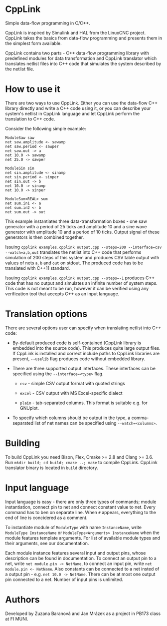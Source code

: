 # CppLink

Simple data-flow programming in C/C++.

CppLink is inspired by Simulink and HAL from the LinuxCNC project. CppLink takes
the basics from data-flow programming and presents them in the simplest form
available.

CppLink contains two parts - C++ data-flow programming library with predefined
modules for data transformation and CppLink translator which translates netlist
files into C++ code that simulates the system described by the netlist file.

# How to use it

There are two ways to use CppLink. Either you can use the data-flow C++ library
directly and write a C++ code using it, or you can describe your system's
netlist in CppLink language and let CppLink perform the translation to C++ code.

Consider the following simple example:

```
ModuleSaw saw
net saw.amplitude <- sawamp
net saw.period <- sawper
net saw.out -> a
net 10.0 -> sawamp
net 25.0 -> sawper

ModuleSin sin
net sin.amplitude <- sinamp
net sin.period <- sinper
net sin.out -> b
net 10.0 -> sinamp
net 10.0 -> sinper

ModuleSum<REAL> sum
net sum.in1 <- a
net sum.in2 <- b
net sum.out -> out
```

This example instantiates three data-transformation boxes - one saw generator
with a period of 25 ticks and amplitude 10 and a sine wave generator with
amplitude 10 and a period of 10 ticks. Output signal of these generators is then
combined together.

Issuing `cpplink examples.cpplink output.cpp --steps=200 --interface=csv
--watch=a,b,out` translates the netlist into C++ code that performs simulation
of 200 steps of this system and produces CSV table output with values of nets
`a`, `b` and `out` on stdout. The produced code has to be translated with C++11
standard.

Issuing `cpplink examples.cpplink output.cpp --steps=-1` produces C++ code that
has no output and simulates an infinite number of system steps. This code is not
meant to be run, however it can be verified using any verification tool that
accepts C++ as an input language.

# Translation options

There are several options user can specify when translating netlist into C++
code:

* By-default produced code is self-contained (CppLink library is embedded into
  the source code). This produces quite large output files. If CppLink is
  installed and correct include paths to CppLink libraries are present,
  `--uselib` flag produces code without embedded library.

* There are three supported output interfaces. These interfaces can be specified
  using the `--interface=<type>` flag.

  - `csv` - simple CSV output format with quoted strings

  - `excel` - CSV output with MS Excel-specific dialect

  - `plain` - tab-separated columns. This format is suitable e.g. for GNUplot.

* To specify which columns should be output in the type, a comma-separated list
  of net names can be specified using `--watch=<columns>`.

# Building

To build CppLink you need Bison, Flex, Cmake >= 2.8 and Clang >= 3.6. Run `mkdir
build; cd build; cmake ..; make` to compile CppLink. CppLink translator binary
is located in `build` directory.

# Input language

Input language is easy - there are only three types of commands; module
instantiation, connect pin to net and connect constant value to net. Every
command has to ben on separate line. When `#` appears, everything to the end of
line is concidered as a comment.

To instantiate module of `ModuleType` with name `InstanceName`, write
`ModuleType InstanceName` or `ModuleType<Arguments> InstanceName` when the
module features template arguments. For list of available module types and their
arguments, see our documentation.

Each module instance features several input and output pins, whose description
can be found in documentation. To connect an output pin to a net, write `net
module.pin -> NetName`, to connect an input pin, write `net module.pin <-
NetName`. Also constants can be connected to a net insted of a output pin - e.g.
`net 10.0 -> NetName`. There can be at most one output pin connected to a net.
Number of input pins is unlimited.

# Authors

Developed by Zuzana Baranová and Jan Mrázek as a project in PB173 class at FI
MUNI.
